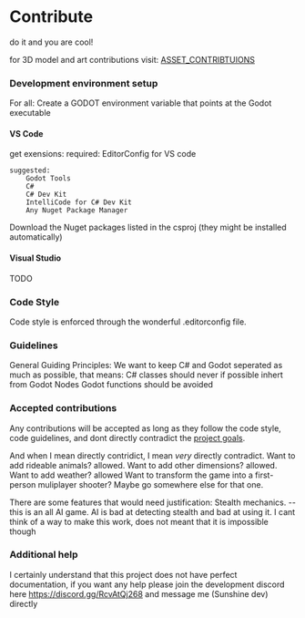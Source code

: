 # Contribute
do it and you are cool!

for 3D model and art contributions visit: [ASSET_CONTRIBTUIONS](ASSET_CONTRIBUTIONS.md)

### Development environment setup
For all:
Create a GODOT environment variable that points at the Godot executable

#### VS Code

get exensions:
	required:
		EditorConfig for VS code

	suggested:
		Godot Tools	
		C#
		C# Dev Kit
		IntelliCode for C# Dev Kit
		Any Nuget Package Manager

Download the Nuget packages listed in the csproj (they might be installed automatically)

#### Visual Studio
TODO

### Code Style
Code style is enforced through the wonderful .editorconfig file.

### Guidelines
General Guiding Principles:
	We want to keep C# and Godot seperated as much as possible, that means:
		C# classes should never if possible inhert from Godot Nodes
		Godot functions should be avoided

### Accepted contributions
Any contributions will be accepted as long as they follow the code style, code guidelines, and dont directly contradict the [project goals](PROJECT_GOALS.md).

And when I mean directly contridict, I mean *very* directly contradict.
Want to add rideable animals? allowed.
Want to add other dimensions? allowed.
Want to add weather? allowed
Want to transform the game into a first-person muliplayer shooter? Maybe go somewhere else for that one.

There are some features that would need justification:
Stealth mechanics. -- this is an all AI game. AI is bad at detecting stealth and bad at using it. I cant think of a way to make this work, does not meant that it is impossible though





### Additional help
I certainly understand that this project does not have perfect documentation, if you want any help please join the development discord here https://discord.gg/RcvAtQj268 and message me (Sunshine dev) directly
